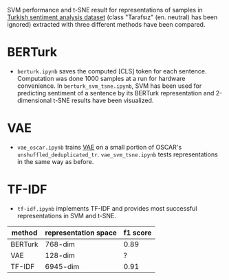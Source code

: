 SVM performance and t-SNE result for representations of samples in [Turkish sentiment analysis dataset](https://www.kaggle.com/datasets/burhanbilenn/duygu-analizi-icin-urun-yorumlari) (class "Tarafsız" (en. neutral) has been ignored) extracted with three different methods have been compared. 
# BERTurk
- `berturk.ipynb` saves the computed [CLS] token for each sentence. Computation was done 1000 samples at a run for hardware convenience. In `berturk_svm_tsne.ipynb`, SVM has been used for predicting sentiment of a sentence by its BERTurk representation and 2-dimensional t-SNE results have been visualized. 
# VAE
- `vae_oscar.ipynb` trains [VAE](https://github.com/shentianxiao/text-autoencoders) on a small portion of OSCAR's `unshuffled_deduplicated_tr`. `vae_svm_tsne.ipynb` tests representations in the same way as before.
# TF-IDF
- `tf-idf.ipynb` implements TF-IDF and provides most successful representations in SVM and t-SNE.

| method | representation space | f1 score |
| ------------- | ------------- | ------------- |
| BERTurk | 768-dim | 0.89 |
| VAE | 128-dim | ? |
| TF-IDF | 6945-dim | 0.91 |
